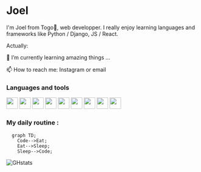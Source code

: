 # Joel

I'm Joel from Togo🌴, web developper. I really enjoy learning languages and frameworks like Python / Django, JS / React.

Actually:



🌱 I’m currently learning amazing things ...

📫 How to reach me: Instagram or email



### Languages and tools

<p align="left">
  <img aligh="left" width="30" src="https://cdn.jsdelivr.net/gh/devicons/devicon/icons/visualstudio/visualstudio-plain.svg" />
  <img aligh="left" width="30" src="https://cdn.jsdelivr.net/gh/devicons/devicon/icons/html5/html5-original.svg" />
  <img aligh="left" width="30" src="https://cdn.jsdelivr.net/gh/devicons/devicon/icons/css3/css3-original.svg" />
  <img aligh="left" width="30" src="https://cdn.jsdelivr.net/gh/devicons/devicon/icons/javascript/javascript-original.svg" />
  <img aligh="left" width="30" src="https://cdn.jsdelivr.net/gh/devicons/devicon/icons/react/react-original.svg" />
  <img aligh="left" width="30" src="https://cdn.jsdelivr.net/gh/devicons/devicon/icons/python/python-original.svg" />
  <img aligh="left" width="30" src="https://cdn.jsdelivr.net/gh/devicons/devicon/icons/django/django-plain-wordmark.svg" />
  <img aligh="left" width="30" src="https://cdn.jsdelivr.net/gh/devicons/devicon/icons/git/git-original.svg" />
  <img aligh="left" width="30" src="https://cdn.jsdelivr.net/gh/devicons/devicon/icons/postgresql/postgresql-original.svg" />
</p>

<!--
**Kpoti20/Kpoti20** is a ✨ _special_ ✨ repository because its `README.md` (this file) appears on your GitHub profile.

Here are some ideas to get you started:

- 🔭 I’m currently working on ...
- 🌱 I’m currently learning ...
- 👯 I’m looking to collaborate on ...
- 🤔 I’m looking for help with ...
- 💬 Ask me about ...
- 📫 How to reach me: ...
- 😄 Pronouns: ...
- ⚡ Fun fact: ...
-->

### My daily routine :

```mermaid
  graph TD;
	Code-->Eat;
	Eat-->Sleep;
	Sleep-->Code;
```

![GHstats](https://github-readme-stats.vercel.app/api?username=ahjoel&show_icons=true)
